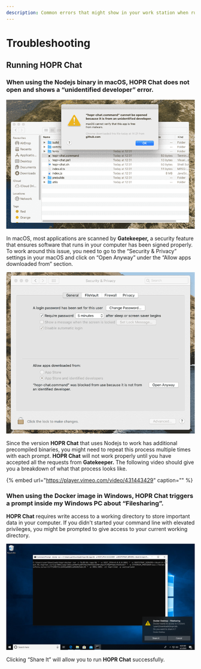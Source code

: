```yaml
---
description: Common errors that might show in your work station when running HOPR Chat.
---
```


# Troubleshooting

## Running HOPR Chat

### When using the Nodejs binary in macOS, HOPR Chat does not open and shows a “unidentified developer” error.

![](../../.gitbook/assets/hopr-chat-command-cannot-be-openned_lowfi%20%282%29%20%281%29%20%281%29.png)

In macOS, most applications are scanned by **Gatekeeper,** a security feature that ensures software that runs in your computer has been signed properly. To work around this issue, you need to go to the “Security & Privacy” settings in your macOS and click on “Open Anyway” under the “Allow apps downloaded from” section.

![](../../.gitbook/assets/hopr-chat-command-cannot-be-openned_privacy-lowfi%20%282%29%20%281%29%20%281%29.png)

Since the version **HOPR Chat** that uses Nodejs to work has additional precompiled binaries, you might need to repeat this process multiple times with each prompt. **HOPR Chat** will not work properly until you have accepted all the requests from **Gatekeeper.** The following video should give you a breakdown of what that process looks like.

{% embed url="https://player.vimeo.com/video/431443429" caption="" %}

### When using the Docker image in Windows, HOPR Chat triggers a prompt inside my Windows PC about “Filesharing”.

**HOPR Chat** requires write access to a working directory to store important data in your computer. If you didn't started your command line with elevated privileges, you might be prompted to give access to your current working directory.

![Windows prompting access to write to your current directory](../../.gitbook/assets/image%20%282%29%20%282%29%20%281%29%20%281%29.png)

Clicking “Share It” will allow you to run **HOPR Chat** successfully.
